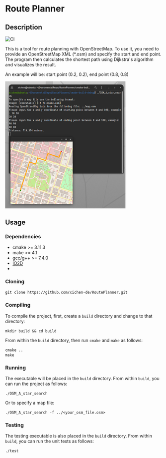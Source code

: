 # Route Planner

## Description
![CI](https://github.com/xichen-de/RoutePlanner/actions/workflows/docker.yml/badge.svg)

This is a tool for route planning with OpenStreetMap. To use it, you need to provide an OpenStreetMap XML (*.osm) and specify the start and end point. The program then calculates the shortest path using Dijkstra's algorithm and visualizes the result.

An example will be: start point (0.2, 0.2), end point (0.8, 0.8)

<img src="README.assets/map.png" alt="map" style="zoom:50%;" />

## Usage
### Dependencies
* cmake >= 3.11.3
* make >= 4.1
* gcc/g++ >= 7.4.0
* [IO2D](https://github.com/cpp-io2d/P0267_RefImpl/blob/master/BUILDING.md)
* 
### Cloning

```
git clone https://github.com/xichen-de/RoutePlanner.git
```

### Compiling
To compile the project, first, create a `build` directory and change to that directory:
```
mkdir build && cd build
```
From within the `build` directory, then run `cmake` and `make` as follows:
```
cmake ..
make
```
### Running
The executable will be placed in the `build` directory. From within `build`, you can run the project as follows:
```
./OSM_A_star_search
```
Or to specify a map file:
```
./OSM_A_star_search -f ../<your_osm_file.osm>
```

### Testing

The testing executable is also placed in the `build` directory. From within `build`, you can run the unit tests as follows:
```
./test
```
